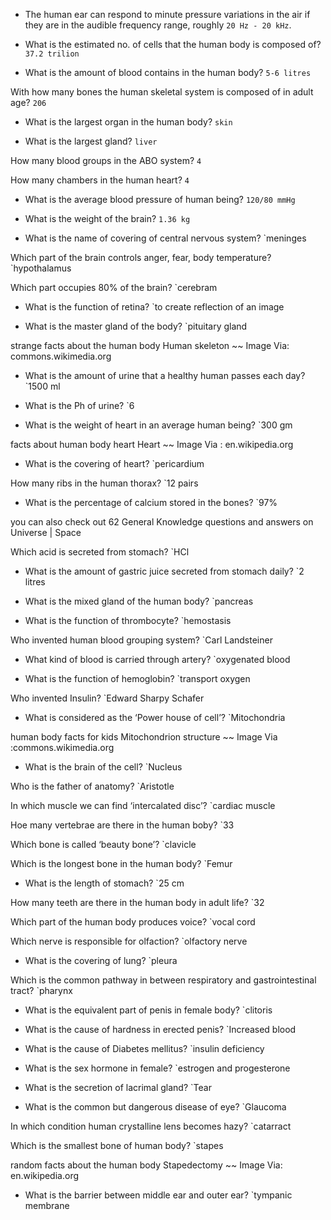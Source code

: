 - The human ear can respond to minute pressure variations in the air if they are in the audible frequency range, roughly `20 Hz - 20 kHz`.

- What is the estimated no. of cells that the human body is composed of?
`37.2 trilion`

- What is the amount of blood contains in the human body?
`5-6 litres`

With how many bones the human skeletal system is composed of in adult age?
`206`

- What is the largest organ in the human body?
`skin`

- What is the largest gland?
`liver`

How many blood groups in the ABO system?
`4`

How many chambers in the human heart?
`4`

- What is the average blood pressure of human being?
`120/80 mmHg`

- What is the weight of the brain?
`1.36 kg`

- What is the name of covering of central nervous system?
`meninges

Which part of the brain controls anger, fear, body temperature?
`hypothalamus

Which part occupies 80% of the brain?
`cerebram

- What is the function of retina?
`to create reflection of an image

- What is the master gland of the body?
`pituitary gland

strange facts about the human body
Human skeleton ~~ Image Via: commons.wikimedia.org

- What is the amount of urine that a healthy human passes each day?
`1500 ml

- What is the Ph of urine?
`6

- What is the weight of heart in an average human being?
`300 gm

facts about human body heart
Heart ~~ Image Via : en.wikipedia.org

- What is the covering of heart?
`pericardium

How many ribs in the human thorax?
`12 pairs

- What is the percentage of calcium stored in the bones?
`97%

you can also check out 62 General Knowledge questions and answers on Universe | Space

Which acid is secreted from stomach?
`HCl

- What is the amount of gastric juice secreted from stomach daily?
`2 litres

- What is the mixed gland of the human body?
`pancreas

- What is the function of thrombocyte?
`hemostasis


 
Who invented human blood grouping system?
`Carl Landsteiner

- What kind of blood is carried through artery?
`oxygenated blood

- What is the function of hemoglobin?
`transport oxygen

Who invented Insulin?
`Edward Sharpy Schafer

- What is considered as the ‘Power house of cell’?
`Mitochondria

human body facts for kids
Mitochondrion structure ~~ Image Via :commons.wikimedia.org

- What is the brain of the cell?
`Nucleus

Who is the father of anatomy?
`Aristotle

In which muscle we can find ‘intercalated disc’?
`cardiac muscle

Hoe many vertebrae are there in the human boby?
`33

Which bone is called ‘beauty bone’?
`clavicle

Which is the longest bone in the human body?
`Femur

- What is the length of stomach?
`25 cm

How many teeth are there in the human body in adult life?
`32

Which part of the human body produces voice?
`vocal cord

Which nerve is responsible for olfaction?
`olfactory nerve

- What is the covering of lung?
`pleura

Which is the common pathway in between respiratory and gastrointestinal tract?
`pharynx

- What is the equivalent part of penis in female body?
`clitoris

- What is the cause of hardness in erected penis?
`Increased blood

- What is the cause of Diabetes mellitus?
`insulin deficiency

- What is the sex hormone in female?
`estrogen and progesterone

- What is the secretion of lacrimal gland?
`Tear

- What is the common but dangerous disease of eye?
`Glaucoma

In which condition human crystalline lens becomes hazy?
`catarract

Which is the smallest bone of human body?
`stapes

random facts about the human body
Stapedectomy ~~ Image Via: en.wikipedia.org

- What is the barrier between middle ear and outer ear?
`tympanic membrane
